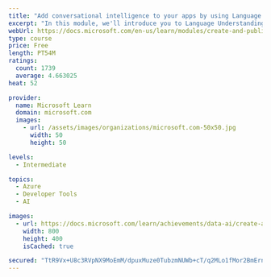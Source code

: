 ```yaml
---
title: "Add conversational intelligence to your apps by using Language Understanding Intelligent Service (LUIS)"
excerpt: "In this module, we'll introduce you to Language Understanding Intelligent Service (LUIS) and show how to build and publish a LUIS model"
webUrl: https://docs.microsoft.com/en-us/learn/modules/create-and-publish-a-luis-model/
type: course
price: Free
length: PT54M
ratings:
  count: 1739
  average: 4.663025
heat: 52

provider:
  name: Microsoft Learn
  domain: microsoft.com
  images:
    - url: /assets/images/organizations/microsoft.com-50x50.jpg
      width: 50
      height: 50

levels:
  - Intermediate

topics:
  - Azure
  - Developer Tools
  - AI

images:
  - url: https://docs.microsoft.com/learn/achievements/data-ai/create-and-publish-a-luis-model-social.png
    width: 800
    height: 400
    isCached: true

secured: "TtR9Vx+U8c3RVpNX9MoEmM/dpuxMuze0TubzmNUWb+cT/q2MLo1fMor2BmErn6ejfPhr2I/SYdZC/gckTm1YeaHZYEasHMEeAtq/nfSvS4lx/+QYIJzpVx2OQ/MY267Y963PaaMBruh37DszSzV0P8mvKbzseUsB8ENFLam4E6SR3AWwo01xFdRqWwtfvUmdTEU4zaCtqDDiNqPVdzjeeVUwk46RQHeQ/v9XjA7RE9qMYW+4qwDL0mka+1KNh7eMPwYYSbuxAiTXXVQ26019r9TNT6762f/CxZvPyEzXF1Z5ZAQrYTWQ9Z5atJVCVbchxLocdTIh3cObdPa8ypxi7+O7Zgf3fZbbPMDoF3WCJy/2LwnvoiKDPn+brgKtqwxQ9gihfM+ksChtGSr81pQWRV676NfFEFpS/kEd1gCZ2mI=;bjvp6VwLlRwf4oZr8iOvEw=="
---
```


